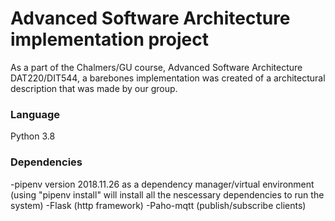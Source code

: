 # Advanced Software Architecture implementation project
As a part of the Chalmers/GU course, Advanced Software Architecture DAT220/DIT544, a barebones implementation was created of a architectural description that was made by our group.

### Language
Python 3.8
### Dependencies
-pipenv version 2018.11.26 as a dependency manager/virtual environment (using "pipenv install" will install all the nescessary dependencies to run the system)
-Flask (http framework)
-Paho-mqtt (publish/subscribe clients)
